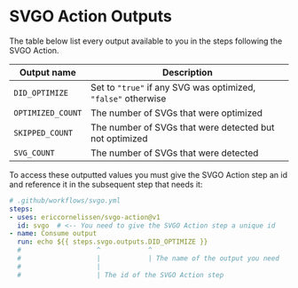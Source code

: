 # SVGO Action Outputs

The table below list every output available to you in the steps following the
SVGO Action.

| Output name       | Description                                                   |
| ----------------- | ------------------------------------------------------------- |
| `DID_OPTIMIZE`    | Set to `"true"` if any SVG was optimized, `"false"` otherwise |
| `OPTIMIZED_COUNT` | The number of SVGs that were optimized                        |
| `SKIPPED_COUNT`   | The number of SVGs that were detected but not optimized       |
| `SVG_COUNT`       | The number of SVGs that were detected                         |

To access these outputted values you must give the SVGO Action step an id and
reference it in the subsequent step that needs it:

```yml
# .github/workflows/svgo.yml
steps:
- uses: ericcornelissen/svgo-action@v1
  id: svgo  # <-- You need to give the SVGO Action step a unique id
- name: Consume output
  run: echo ${{ steps.svgo.outputs.DID_OPTIMIZE }}
  #                   ^            ^
  #                   |            | The name of the output you need
  #                   |
  #                   | The id of the SVGO Action step
```
